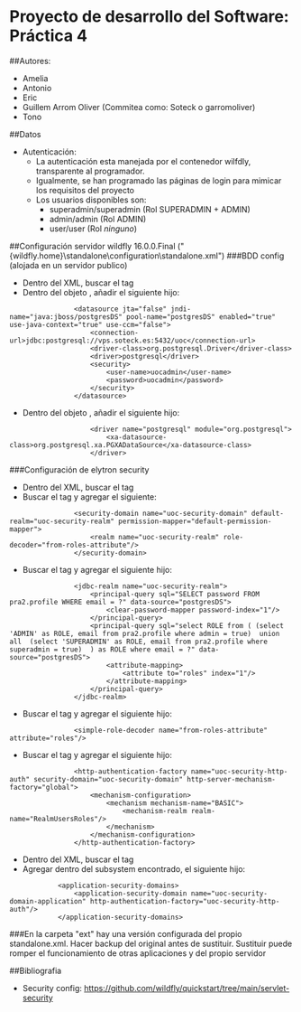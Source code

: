 # Proyecto de desarrollo del Software: Práctica 4
##Autores:
- Amelia
- Antonio
- Eric
- Guillem Arrom Oliver (Commitea como: Soteck o garromoliver)
- Tono

##Datos
- Autenticación:
  - La autenticación esta manejada por el contenedor wilfdly, transparente al programador. 
  - Igualmente, se han programado las páginas de login para mimicar los requisitos del proyecto
  - Los usuarios disponibles son:
    - superadmin/superadmin (Rol SUPERADMIN + ADMIN)
    - admin/admin (Rol ADMIN)
    - user/user (Rol _ninguno_)

##Configuración servidor wildfly 16.0.0.Final ("{wildfly.home}\standalone\configuration\standalone.xml")
###BDD config (alojada en un servidor publico)
- Dentro del XML, buscar el tag <subsystem xmlns="urn:jboss:domain:datasources:5.0">
- Dentro del objeto <datasources>, añadir el siguiente hijo:
```
                <datasource jta="false" jndi-name="java:jboss/postgresDS" pool-name="postgresDS" enabled="true" use-java-context="true" use-ccm="false">
                    <connection-url>jdbc:postgresql://vps.soteck.es:5432/uoc</connection-url>
                    <driver-class>org.postgresql.Driver</driver-class>
                    <driver>postgresql</driver>
                    <security>
                        <user-name>uocadmin</user-name>
                        <password>uocadmin</password>
                    </security>
                </datasource>
  ```
- Dentro del objeto <drivers>, añadir el siguiente hijo:
```
                    <driver name="postgresql" module="org.postgresql">
                        <xa-datasource-class>org.postgresql.xa.PGXADataSource</xa-datasource-class>
                    </driver>
```
###Configuración de elytron security 
- Dentro del XML, buscar el tag <subsystem xmlns="urn:wildfly:elytron:6.0" final-providers="combined-providers" disallowed-providers="OracleUcrypto">
- Buscar el tag <security-domains> y agregar el siguiente:
```
                <security-domain name="uoc-security-domain" default-realm="uoc-security-realm" permission-mapper="default-permission-mapper">
                    <realm name="uoc-security-realm" role-decoder="from-roles-attribute"/>
                </security-domain>
```
- Buscar el tag <security-realms> y agregar el siguiente hijo:
```
                <jdbc-realm name="uoc-security-realm">
                    <principal-query sql="SELECT password FROM pra2.profile WHERE email = ?" data-source="postgresDS">
                        <clear-password-mapper password-index="1"/>
                    </principal-query>
                    <principal-query sql="select ROLE from ( (select 'ADMIN' as ROLE, email from pra2.profile where admin = true)  union all  (select 'SUPERADMIN' as ROLE, email from pra2.profile where superadmin = true)  ) as ROLE where email = ?" data-source="postgresDS">
                        <attribute-mapping>
                            <attribute to="roles" index="1"/>
                        </attribute-mapping>
                    </principal-query>
                </jdbc-realm>
```
- Buscar el tag <mappers> y agregar el siguiente hijo:
```
                <simple-role-decoder name="from-roles-attribute" attribute="roles"/>
```
- Buscar el tag <http> y agregar el siguiente hijo:
```
                <http-authentication-factory name="uoc-security-http-auth" security-domain="uoc-security-domain" http-server-mechanism-factory="global">
                    <mechanism-configuration>
                        <mechanism mechanism-name="BASIC">
                            <mechanism-realm realm-name="RealmUsersRoles"/>
                        </mechanism>
                    </mechanism-configuration>
                </http-authentication-factory>
```
- Dentro del XML, buscar el tag  <subsystem xmlns="urn:jboss:domain:undertow:8.0" default-server="default-server" default-virtual-host="default-host" default-servlet-container="default" default-security-domain="other" statistics-enabled="${wildfly.undertow.statistics-enabled:${wildfly.statistics-enabled:false}}">
- Agregar dentro del subsystem encontrado, el siguiente hijo:
```
            <application-security-domains>
                <application-security-domain name="uoc-security-domain-application" http-authentication-factory="uoc-security-http-auth"/>
            </application-security-domains>
```
###En la carpeta "ext" hay una versión configurada del propio standalone.xml. Hacer backup del original antes de sustituir. Sustituir puede romper el funcionamiento de otras aplicaciones y del propio servidor

##Bibliografia
- Security config: https://github.com/wildfly/quickstart/tree/main/servlet-security